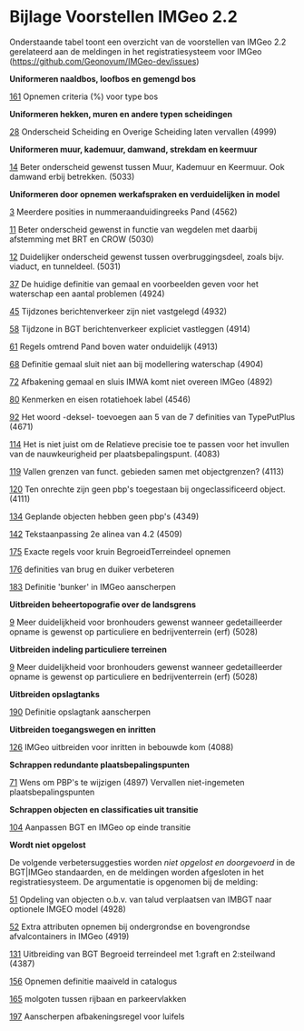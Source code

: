 Bijlage Voorstellen IMGeo 2.2
=============================

Onderstaande tabel toont een overzicht van de voorstellen van IMGeo 2.2
gerelateerd aan de meldingen in het registratiesysteem voor IMGeo
(<https://github.com/Geonovum/IMGeo-dev/issues>)

**Uniformeren naaldbos, loofbos en gemengd bos**

[161](https://github.com/Geonovum/IMGeo-dev/issues/161) Opnemen criteria (%)
voor type bos

**Uniformeren hekken, muren en andere typen scheidingen**

[28](https://github.com/Geonovum/IMGeo-dev/issues/28) Onderscheid Scheiding en
Overige Scheiding laten vervallen (4999)

**Uniformeren muur, kademuur, damwand, strekdam en keermuur**

[14](https://github.com/Geonovum/IMGeo-dev/issues/14) Beter onderscheid gewenst
tussen Muur, Kademuur en Keermuur. Ook damwand erbij betrekken. (5033)

**Uniformeren door opnemen werkafspraken en verduidelijken in model**

[3](https://github.com/Geonovum/IMGeo-dev/issues/3) Meerdere posities in
nummeraanduidingreeks Pand (4562)

[11](https://github.com/Geonovum/IMGeo-dev/issues/11) Beter onderscheid gewenst
in functie van wegdelen met daarbij afstemming met BRT en CROW (5030)

[12](https://github.com/Geonovum/IMGeo-dev/issues/12) Duidelijker onderscheid
gewenst tussen overbruggingsdeel, zoals bijv. viaduct, en tunneldeel. (5031)

[37](https://github.com/Geonovum/IMGeo-dev/issues/37) De huidige definitie van
gemaal en voorbeelden geven voor het waterschap een aantal problemen (4924)

[45](https://github.com/Geonovum/IMGeo-dev/issues/45) Tijdzones berichtenverkeer
zijn niet vastgelegd (4932)

[58](https://github.com/Geonovum/IMGeo-dev/issues/58) Tijdzone in BGT
berichtenverkeer expliciet vastleggen (4914)

[61](https://github.com/Geonovum/IMGeo-dev/issues/61) Regels omtrend Pand boven
water onduidelijk (4913)

[68](https://github.com/Geonovum/IMGeo-dev/issues/68) Definitie gemaal sluit
niet aan bij modellering waterschap (4904)

[72](https://github.com/Geonovum/IMGeo-dev/issues/72) Afbakening gemaal en sluis
IMWA komt niet overeen IMGeo (4892)

[80](https://github.com/Geonovum/IMGeo-dev/issues/80) Kenmerken en eisen
rotatiehoek label (4546)

[92](https://github.com/Geonovum/IMGeo-dev/issues/92) Het woord -deksel-
toevoegen aan 5 van de 7 definities van TypePutPlus (4671)

[114](https://github.com/Geonovum/IMGeo-dev/issues/114) Het is niet juist om de
Relatieve precisie toe te passen voor het invullen van de nauwkeurigheid per
plaatsbepalingspunt. (4083)

[119](https://github.com/Geonovum/IMGeo-dev/issues/119) Vallen grenzen van
funct. gebieden samen met objectgrenzen? (4113)

[120](https://github.com/Geonovum/IMGeo-dev/issues/120) Ten onrechte zijn geen
pbp's toegestaan bij ongeclassificeerd object. (4111)

[134](https://github.com/Geonovum/IMGeo-dev/issues/134) Geplande objecten hebben
geen pbp's (4349)

[142](https://github.com/Geonovum/IMGeo-dev/issues/142) Tekstaanpassing 2e
alinea van 4.2 (4509)

[175](https://github.com/Geonovum/IMGeo-dev/issues/175) Exacte regels voor kruin
BegroeidTerreindeel opnemen

[176](https://github.com/Geonovum/IMGeo-dev/issues/176) definities van brug en
duiker verbeteren

[183](https://github.com/Geonovum/IMGeo-dev/issues/183) Definitie 'bunker' in
IMGeo aanscherpen

**Uitbreiden beheertopografie over de landsgrens**

[9](https://github.com/Geonovum/IMGeo-dev/issues/9) Meer duidelijkheid voor
bronhouders gewenst wanneer gedetailleerder opname is gewenst op particuliere en
bedrijventerrein (erf) (5028)

**Uitbreiden indeling particuliere terreinen**

[9](https://github.com/Geonovum/IMGeo-dev/issues/9) Meer duidelijkheid voor
bronhouders gewenst wanneer gedetailleerder opname is gewenst op particuliere en
bedrijventerrein (erf) (5028)

**Uitbreiden opslagtanks**

[190](https://github.com/Geonovum/IMGeo-dev/issues/190) Definitie opslagtank
aanscherpen

**Uitbreiden toegangswegen en inritten**

[126](https://github.com/Geonovum/IMGeo-dev/issues/126) IMGeo uitbreiden voor
inritten in bebouwde kom (4088)

**Schrappen redundante plaatsbepalingspunten**

[71](https://github.com/Geonovum/IMGeo-dev/issues/71) Wens om PBP's te wijzigen
(4897) Vervallen niet-ingemeten plaatsbepalingspunten

**Schrappen objecten en classificaties uit transitie**

[104](https://github.com/Geonovum/IMGeo-dev/issues/104) Aanpassen BGT en IMGeo
op einde transitie

**Wordt niet opgelost**

De volgende verbetersuggesties worden *niet opgelost en doorgevoerd* in de
BGT\|IMGeo standaarden, en de meldingen worden afgesloten in het
registratiesysteem. De argumentatie is opgenomen bij de melding:

[51](https://github.com/Geonovum/IMGeo-dev/issues/51) Opdeling van objecten
o.b.v. van talud verplaatsen van IMBGT naar optionele IMGEO model (4928)

[52](https://github.com/Geonovum/IMGeo-dev/issues/52) Extra attributen opnemen
bij ondergrondse en bovengrondse afvalcontainers in IMGeo (4919)

[131](https://github.com/Geonovum/IMGeo-dev/issues/131) Uitbreiding van BGT
Begroeid terreindeel met 1:graft en 2:steilwand (4387)

[156](https://github.com/Geonovum/IMGeo-dev/issues/156) Opnemen definitie
maaiveld in catalogus

[165](https://github.com/Geonovum/IMGeo-dev/issues/165) molgoten tussen rijbaan
en parkeervlakken

[197](https://github.com/Geonovum/IMGeo-dev/issues/197) Aanscherpen
afbakeningsregel voor luifels
